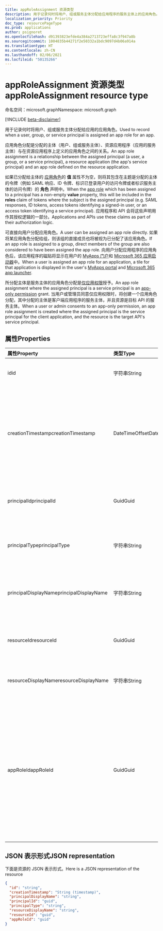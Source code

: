 ```yaml
---
title: appRoleAssignment 资源类型
description: 用于记录何时将用户、组或服务主体分配给应用程序的服务主体上的应用角色。 可创建、读取和删除应用角色分配。
localization_priority: Priority
doc_type: resourcePageType
ms.prod: applications
author: psignoret
ms.openlocfilehash: d91393823efde4a384a2713723effa8c3f947a8b
ms.sourcegitcommit: 1004835b44271f2e50332a1bdc9097d4b06a914a
ms.translationtype: HT
ms.contentlocale: zh-CN
ms.lasthandoff: 02/06/2021
ms.locfileid: "50135266"
---
```

# <a name="approleassignment-resource-type"></a><span data-ttu-id="f952c-104">appRoleAssignment 资源类型</span><span class="sxs-lookup"><span data-stu-id="f952c-104">appRoleAssignment resource type</span></span>

<span data-ttu-id="f952c-105">命名空间：microsoft.graph</span><span class="sxs-lookup"><span data-stu-id="f952c-105">Namespace: microsoft.graph</span></span>

[!INCLUDE [beta-disclaimer](../../includes/beta-disclaimer.md)]

<span data-ttu-id="f952c-106">用于记录何时将用户、组或服务主体分配给应用的应用角色。</span><span class="sxs-lookup"><span data-stu-id="f952c-106">Used to record when a user, group, or service principal is assigned an app role for an app.</span></span>

<span data-ttu-id="f952c-107">应用角色分配是分配的主体（用户、组或服务主体）、资源应用程序（应用的服务主体）与在资源应用程序上定义的应用角色之间的关系。</span><span class="sxs-lookup"><span data-stu-id="f952c-107">An app role assignment is a relationship between the assigned principal (a user, a group, or a service principal), a resource application (the app's service principal) and an app role defined on the resource application.</span></span>

<span data-ttu-id="f952c-108">如果已分配给主体的 [应用角色](approle.md)的 **值** 属性不为空，则将其包含在主题是分配的主体的令牌（例如 SAML 响应、ID 令牌、标识已登录用户的访问令牌或者标识服务主体的访问令牌）的 **角色** 声明中。</span><span class="sxs-lookup"><span data-stu-id="f952c-108">When the [app role](approle.md) which has been assigned to a principal has a non-empty **value** property, this will be included in the **roles** claim of tokens where the subject is the  assigned principal (e.g. SAML responses, ID tokens, access tokens identifying a signed-in user, or an access token identifying a service principal).</span></span> <span data-ttu-id="f952c-109">应用程序和 API 会将这些声明用作其授权逻辑的一部分。</span><span class="sxs-lookup"><span data-stu-id="f952c-109">Applications and APIs use these claims as part of their authorization logic.</span></span>

<span data-ttu-id="f952c-110">可直接向用户分配应用角色。</span><span class="sxs-lookup"><span data-stu-id="f952c-110">A user can be assigned an app role directly.</span></span> <span data-ttu-id="f952c-111">如果将某应用角色分配给组，则该组的直接成员也将被视为已分配了该应用角色。</span><span class="sxs-lookup"><span data-stu-id="f952c-111">If an app role is assigned to a group, direct members of the group are also considered to have been assigned the app role.</span></span> <span data-ttu-id="f952c-112">向用户分配应用程序的应用角色后，该应用程序的磁贴将显示在用户的 [MyApps 门户](/azure/active-directory/user-help/my-apps-portal-end-user-access)和 [Microsoft 365 应用启动器](https://support.office.com/article/meet-the-office-365-app-launcher-79f12104-6fed-442f-96a0-eb089a3f476a)中。</span><span class="sxs-lookup"><span data-stu-id="f952c-112">When a user is assigned an app role for an application, a tile for that application is displayed in the user's [MyApps portal](/azure/active-directory/user-help/my-apps-portal-end-user-access) and [Microsoft 365 app launcher](https://support.office.com/article/meet-the-office-365-app-launcher-79f12104-6fed-442f-96a0-eb089a3f476a).</span></span>

<span data-ttu-id="f952c-113">所分配主体是服务主体的应用角色分配是[仅应用权限](/azure/active-directory/develop/v2-permissions-and-consent#permission-types)授予。</span><span class="sxs-lookup"><span data-stu-id="f952c-113">An app role assignment where the assigned principal is a service principal is an [app-only permission](/azure/active-directory/develop/v2-permissions-and-consent#permission-types) grant.</span></span> <span data-ttu-id="f952c-114">当用户或管理员同意仅应用权限时，将创建一个应用角色分配，其中分配的主体是客户端应用程序的服务主体，并且资源是目标 API 的服务主体。</span><span class="sxs-lookup"><span data-stu-id="f952c-114">When a user or admin consents to an app-only permission, an app role assignment is created where the assigned principal is the service principal for the client application, and the resource is the target API's service principal.</span></span>

## <a name="properties"></a><span data-ttu-id="f952c-115">属性</span><span class="sxs-lookup"><span data-stu-id="f952c-115">Properties</span></span>

| <span data-ttu-id="f952c-116">属性</span><span class="sxs-lookup"><span data-stu-id="f952c-116">Property</span></span> | <span data-ttu-id="f952c-117">类型</span><span class="sxs-lookup"><span data-stu-id="f952c-117">Type</span></span> | <span data-ttu-id="f952c-118">说明</span><span class="sxs-lookup"><span data-stu-id="f952c-118">Description</span></span> |
|:---------------|:--------|:----------|
| <span data-ttu-id="f952c-119">id</span><span class="sxs-lookup"><span data-stu-id="f952c-119">id</span></span> | <span data-ttu-id="f952c-120">字符串</span><span class="sxs-lookup"><span data-stu-id="f952c-120">String</span></span> | <span data-ttu-id="f952c-121">**appRoleAssignment** 键的唯一标识符。</span><span class="sxs-lookup"><span data-stu-id="f952c-121">A unique identifier for the **appRoleAssignment** Key.</span></span> <span data-ttu-id="f952c-122">不可为空。</span><span class="sxs-lookup"><span data-stu-id="f952c-122">Not nullable.</span></span> <span data-ttu-id="f952c-123">只读。</span><span class="sxs-lookup"><span data-stu-id="f952c-123">Read-only.</span></span> |
| <span data-ttu-id="f952c-124">creationTimestamp</span><span class="sxs-lookup"><span data-stu-id="f952c-124">creationTimestamp</span></span> | <span data-ttu-id="f952c-125">DateTimeOffset</span><span class="sxs-lookup"><span data-stu-id="f952c-125">DateTimeOffset</span></span> | <span data-ttu-id="f952c-126">创建应用角色分配的时间。时间戳类型表示使用 ISO 8601 格式的日期和时间信息，并且始终处于 UTC 时间。</span><span class="sxs-lookup"><span data-stu-id="f952c-126">The time when the app role assignment was created.The Timestamp type represents date and time information using ISO 8601 format and is always in UTC time.</span></span> <span data-ttu-id="f952c-127">例如，2014 年 1 月 1 日午夜 UTC 如下所示：`'2014-01-01T00:00:00Z'`。</span><span class="sxs-lookup"><span data-stu-id="f952c-127">For example, midnight UTC on Jan 1, 2014 would look like this: `'2014-01-01T00:00:00Z'`.</span></span> <span data-ttu-id="f952c-128">只读。</span><span class="sxs-lookup"><span data-stu-id="f952c-128">Read-only.</span></span> <span data-ttu-id="f952c-129">不支持 `$filter`。</span><span class="sxs-lookup"><span data-stu-id="f952c-129">Does not support `$filter`.</span></span> |
| <span data-ttu-id="f952c-130">principalId</span><span class="sxs-lookup"><span data-stu-id="f952c-130">principalId</span></span> | <span data-ttu-id="f952c-131">Guid</span><span class="sxs-lookup"><span data-stu-id="f952c-131">Guid</span></span> | <span data-ttu-id="f952c-132">被授予应用角色的 [用户](user.md)、[组](group.md)或 [服务主体](serviceprincipal.md)的唯一标识符 (**id**)。</span><span class="sxs-lookup"><span data-stu-id="f952c-132">The unique identifier (**id**) for the [user](user.md), [group](group.md) or [service principal](serviceprincipal.md) being granted the app role.</span></span> <span data-ttu-id="f952c-133">创建时为必需项。</span><span class="sxs-lookup"><span data-stu-id="f952c-133">Required on create.</span></span> <span data-ttu-id="f952c-134">不支持 `$filter`。</span><span class="sxs-lookup"><span data-stu-id="f952c-134">Does not support `$filter`.</span></span> |
| <span data-ttu-id="f952c-135">principalType</span><span class="sxs-lookup"><span data-stu-id="f952c-135">principalType</span></span> | <span data-ttu-id="f952c-136">字符串</span><span class="sxs-lookup"><span data-stu-id="f952c-136">String</span></span> | <span data-ttu-id="f952c-137">已分配的主体的类型。</span><span class="sxs-lookup"><span data-stu-id="f952c-137">The type of the assigned principal.</span></span> <span data-ttu-id="f952c-138">它可以是“User”、“Group”或“ServicePrincipal”。</span><span class="sxs-lookup"><span data-stu-id="f952c-138">This can either be "User", "Group" or "ServicePrincipal".</span></span> <span data-ttu-id="f952c-139">只读。</span><span class="sxs-lookup"><span data-stu-id="f952c-139">Read-only.</span></span> <span data-ttu-id="f952c-140">不支持 `$filter`。</span><span class="sxs-lookup"><span data-stu-id="f952c-140">Does not support `$filter`.</span></span> |
| <span data-ttu-id="f952c-141">principalDisplayName</span><span class="sxs-lookup"><span data-stu-id="f952c-141">principalDisplayName</span></span> | <span data-ttu-id="f952c-142">字符串</span><span class="sxs-lookup"><span data-stu-id="f952c-142">String</span></span> |<span data-ttu-id="f952c-143">已被授予应用角色分配的用户、组或服务主体的显示名称。</span><span class="sxs-lookup"><span data-stu-id="f952c-143">The display name of the user, group, or service principal that was granted the app role assignment.</span></span> <span data-ttu-id="f952c-144">只读。</span><span class="sxs-lookup"><span data-stu-id="f952c-144">Read-only.</span></span> <span data-ttu-id="f952c-145">支持 `$filter`（`eq` 和 `startswith`）。</span><span class="sxs-lookup"><span data-stu-id="f952c-145">Supports `$filter` (`eq` and `startswith`).</span></span> |
| <span data-ttu-id="f952c-146">resourceId</span><span class="sxs-lookup"><span data-stu-id="f952c-146">resourceId</span></span> | <span data-ttu-id="f952c-147">Guid</span><span class="sxs-lookup"><span data-stu-id="f952c-147">Guid</span></span> |<span data-ttu-id="f952c-148">已为其分配的资源 [服务主体](serviceprincipal.md)的唯一标识符 (**id**)。</span><span class="sxs-lookup"><span data-stu-id="f952c-148">The unique identifier (**id**) for the resource [service principal](serviceprincipal.md) for which the assignment is made.</span></span> <span data-ttu-id="f952c-149">创建时为必需项。</span><span class="sxs-lookup"><span data-stu-id="f952c-149">Required on create.</span></span> <span data-ttu-id="f952c-150">支持 `$filter`（仅 `eq`）。</span><span class="sxs-lookup"><span data-stu-id="f952c-150">Supports `$filter` (`eq` only).</span></span> |
| <span data-ttu-id="f952c-151">resourceDisplayName</span><span class="sxs-lookup"><span data-stu-id="f952c-151">resourceDisplayName</span></span> | <span data-ttu-id="f952c-152">字符串</span><span class="sxs-lookup"><span data-stu-id="f952c-152">String</span></span> | <span data-ttu-id="f952c-153">已为其分配的资源应用的服务主体的显示名称。</span><span class="sxs-lookup"><span data-stu-id="f952c-153">The display name of the resource app's service principal to which the assignment is made.</span></span> <span data-ttu-id="f952c-154">不支持 `$filter`。</span><span class="sxs-lookup"><span data-stu-id="f952c-154">Does not support `$filter`.</span></span> |
| <span data-ttu-id="f952c-155">appRoleId</span><span class="sxs-lookup"><span data-stu-id="f952c-155">appRoleId</span></span> | <span data-ttu-id="f952c-156">Guid</span><span class="sxs-lookup"><span data-stu-id="f952c-156">Guid</span></span> | <span data-ttu-id="f952c-157">分配给主体的 [应用角色](approle.md)的标识符 (**id**)。</span><span class="sxs-lookup"><span data-stu-id="f952c-157">The identifier (**id**) for the [app role](approle.md) which is assigned to the principal.</span></span> <span data-ttu-id="f952c-158">必须在资源应用程序的服务主体 (**resourceId**) 上的 **appRoles** 属性中公开此应用角色。</span><span class="sxs-lookup"><span data-stu-id="f952c-158">This app role must be exposed in the **appRoles** property on the resource application's service principal (**resourceId**).</span></span> <span data-ttu-id="f952c-159">如果资源应用程序尚未声明任何应用角色，则可以指定默认应用角色 ID `00000000-0000-0000-0000-000000000000`，以表示将主体分配给资源应用，但没有任何特定应用角色。</span><span class="sxs-lookup"><span data-stu-id="f952c-159">If the resource application has not declared any app roles, a default app role ID of `00000000-0000-0000-0000-000000000000` can be specified to signal that the principal is assigned to the resource app without any specific app roles.</span></span> <span data-ttu-id="f952c-160">创建时为必需项。</span><span class="sxs-lookup"><span data-stu-id="f952c-160">Required on create.</span></span> <span data-ttu-id="f952c-161">不支持 `$filter`。</span><span class="sxs-lookup"><span data-stu-id="f952c-161">Does not support `$filter`.</span></span> |

## <a name="json-representation"></a><span data-ttu-id="f952c-162">JSON 表示形式</span><span class="sxs-lookup"><span data-stu-id="f952c-162">JSON representation</span></span>

<span data-ttu-id="f952c-163">下面是资源的 JSON 表示形式。</span><span class="sxs-lookup"><span data-stu-id="f952c-163">Here is a JSON representation of the resource</span></span>

<!-- {
  "blockType": "resource",
  "optionalProperties": [

  ],
  "@odata.type": "microsoft.graph.appRoleAssignment"
}-->

```json
{
  "id": "string",
  "creationTimestamp": "String (timestamp)",
  "principalDisplayName": "string",
  "principalId": "guid",
  "principalType": "string",
  "resourceDisplayName": "string",
  "resourceId": "guid",
  "appRoleId": "guid"
}
```

<!-- uuid: 8fcb5dbc-d5aa-4681-8e31-b001d5168d79
2015-10-25 14:57:30 UTC -->
<!--
{
  "type": "#page.annotation",
  "description": "appRoleAssignment resource",
  "keywords": "",
  "section": "documentation",
  "tocPath": "",
  "suppressions": []
}
-->
